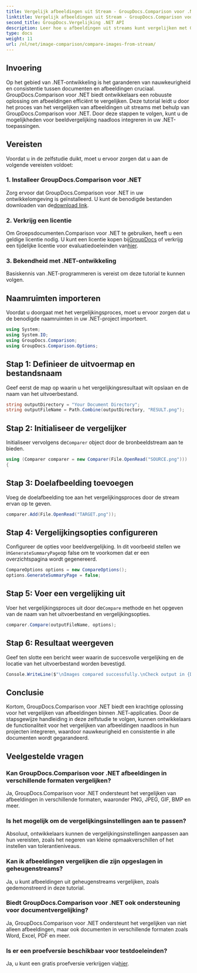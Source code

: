 ```yaml
---
title: Vergelijk afbeeldingen uit Stream - GroupDocs.Comparison voor .NET
linktitle: Vergelijk afbeeldingen uit Stream - GroupDocs.Comparison voor .NET
second_title: GroupDocs.Vergelijking .NET API
description: Leer hoe u afbeeldingen uit streams kunt vergelijken met GroupDocs.Comparison voor .NET. Stapsgewijze handleiding voor naadloze integratie in .NET-applicaties.
type: docs
weight: 11
url: /nl/net/image-comparison/compare-images-from-stream/
---
```

## Invoering
Op het gebied van .NET-ontwikkeling is het garanderen van nauwkeurigheid en consistentie tussen documenten en afbeeldingen cruciaal. GroupDocs.Comparison voor .NET biedt ontwikkelaars een robuuste oplossing om afbeeldingen efficiënt te vergelijken. Deze tutorial leidt u door het proces van het vergelijken van afbeeldingen uit streams met behulp van GroupDocs.Comparison voor .NET. Door deze stappen te volgen, kunt u de mogelijkheden voor beeldvergelijking naadloos integreren in uw .NET-toepassingen.
## Vereisten
Voordat u in de zelfstudie duikt, moet u ervoor zorgen dat u aan de volgende vereisten voldoet:
### 1. Installeer GroupDocs.Comparison voor .NET
Zorg ervoor dat GroupDocs.Comparison voor .NET in uw ontwikkelomgeving is geïnstalleerd. U kunt de benodigde bestanden downloaden van de[download link](https://releases.groupdocs.com/comparison/net/).
### 2. Verkrijg een licentie
 Om Groepsdocumenten.Comparison voor .NET te gebruiken, heeft u een geldige licentie nodig. U kunt een licentie kopen bij[GroupDocs](https://purchase.groupdocs.com/buy) of verkrijg een tijdelijke licentie voor evaluatiedoeleinden van[hier](https://purchase.groupdocs.com/temporary-license/).
### 3. Bekendheid met .NET-ontwikkeling
Basiskennis van .NET-programmeren is vereist om deze tutorial te kunnen volgen.

## Naamruimten importeren
Voordat u doorgaat met het vergelijkingsproces, moet u ervoor zorgen dat u de benodigde naamruimten in uw .NET-project importeert. 
```csharp
using System;
using System.IO;
using GroupDocs.Comparison;
using GroupDocs.Comparison.Options;
```
## Stap 1: Definieer de uitvoermap en bestandsnaam
Geef eerst de map op waarin u het vergelijkingsresultaat wilt opslaan en de naam van het uitvoerbestand.
```csharp
string outputDirectory = "Your Document Directory";
string outputFileName = Path.Combine(outputDirectory, "RESULT.png");
```
## Stap 2: Initialiseer de vergelijker
 Initialiseer vervolgens de`Comparer` object door de bronbeeldstream aan te bieden.
```csharp
using (Comparer comparer = new Comparer(File.OpenRead("SOURCE.png")))
{
```
## Stap 3: Doelafbeelding toevoegen
Voeg de doelafbeelding toe aan het vergelijkingsproces door de stream ervan op te geven.
```csharp
comparer.Add(File.OpenRead("TARGET.png"));
```
## Stap 4: Vergelijkingsopties configureren
 Configureer de opties voor beeldvergelijking. In dit voorbeeld stellen we in`GenerateSummaryPage`op false om te voorkomen dat er een overzichtspagina wordt gegenereerd.
```csharp
CompareOptions options = new CompareOptions();
options.GenerateSummaryPage = false;
```
## Stap 5: Voer een vergelijking uit
 Voer het vergelijkingsproces uit door de`Compare` methode en het opgeven van de naam van het uitvoerbestand en vergelijkingsopties.
```csharp
comparer.Compare(outputFileName, options);
```
## Stap 6: Resultaat weergeven
Geef ten slotte een bericht weer waarin de succesvolle vergelijking en de locatie van het uitvoerbestand worden bevestigd.
```csharp
Console.WriteLine($"\nImages compared successfully.\nCheck output in {Directory.GetCurrentDirectory()}.");
```

## Conclusie
Kortom, GroupDocs.Comparison voor .NET biedt een krachtige oplossing voor het vergelijken van afbeeldingen binnen .NET-applicaties. Door de stapsgewijze handleiding in deze zelfstudie te volgen, kunnen ontwikkelaars de functionaliteit voor het vergelijken van afbeeldingen naadloos in hun projecten integreren, waardoor nauwkeurigheid en consistentie in alle documenten wordt gegarandeerd.
## Veelgestelde vragen
### Kan GroupDocs.Comparison voor .NET afbeeldingen in verschillende formaten vergelijken?
Ja, GroupDocs.Comparison voor .NET ondersteunt het vergelijken van afbeeldingen in verschillende formaten, waaronder PNG, JPEG, GIF, BMP en meer.
### Is het mogelijk om de vergelijkingsinstellingen aan te passen?
Absoluut, ontwikkelaars kunnen de vergelijkingsinstellingen aanpassen aan hun vereisten, zoals het negeren van kleine opmaakverschillen of het instellen van tolerantieniveaus.
### Kan ik afbeeldingen vergelijken die zijn opgeslagen in geheugenstreams?
Ja, u kunt afbeeldingen uit geheugenstreams vergelijken, zoals gedemonstreerd in deze tutorial.
### Biedt GroupDocs.Comparison voor .NET ook ondersteuning voor documentvergelijking?
Ja, GroupDocs.Comparison voor .NET ondersteunt het vergelijken van niet alleen afbeeldingen, maar ook documenten in verschillende formaten zoals Word, Excel, PDF en meer.
### Is er een proefversie beschikbaar voor testdoeleinden?
 Ja, u kunt een gratis proefversie verkrijgen via[hier](https://releases.groupdocs.com/).